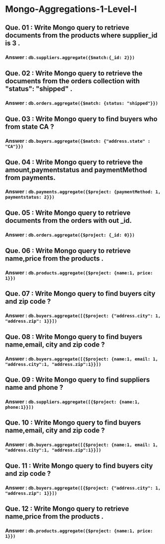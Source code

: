 # Mongo-Aggregations-1-Level-I

## Que. 01 : Write Mongo query to retrieve documents from the products where supplier_id is 3 .

### Answer : `db.suppliers.aggregate({$match:{_id: 2}})`

## Que. 02 : Write Mongo query to retrieve the documents from the orders collection with "status": "shipped" .

### Answer : `db.orders.aggregate({$match: {status: "shipped"}})`

## Que. 03 : Write Mongo query to find buyers who from state CA ?

### Answer : `db.buyers.aggregate({$match: {"address.state" : "CA"}})`

## Que. 04 : Write Mongo query to retrieve the amount,paymentstatus and paymentMethod from payments.

### Answer : `db.payments.aggregate({$project: {paymentMethod: 1, paymentstatus: 2}})`

## Que. 05 : Write Mongo query to retrieve documents from the orders with out \_id.

### Answer : `db.orders.aggregate({$project: {_id: 0}})`

## Que. 06 : Write Mongo query to retrieve name,price from the products .

### Answer : `db.products.aggregate({$project: {name:1, price: 1}})`

## Que. 07 : Write Mongo query to find buyers city and zip code ?

### Answer : `db.buyers.aggregate([{$project: {"address.city": 1, "address.zip": 1}}])`

## Que. 08 : Write Mongo query to find buyers name,email, city and zip code ?

### Answer : `db.buyers.aggregate([{$project: {name:1, email: 1, "address.city":1, "address.zip":1}}])`

## Que. 09 : Write Mongo query to find suppliers name and phone ?

### Answer : `db.suppliers.aggregate([{$project: {name:1, phone:1}}])`

## Que. 10 : Write Mongo query to find buyers name,email, city and zip code ?

### Answer : `db.buyers.aggregate([{$project: {name:1, email: 1, "address.city":1, "address.zip":1}}])`

## Que. 11 : Write Mongo query to find buyers city and zip code ?

### Answer : `db.buyers.aggregate([{$project: {"address.city": 1, "address.zip": 1}}])`

## Que. 12 : Write Mongo query to retrieve name,price from the products .

### Answer : `db.products.aggregate({$project: {name:1, price: 1}})`